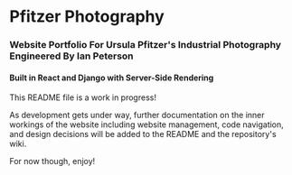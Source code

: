 # Pfitzer Photography
### Website Portfolio For Ursula Pfitzer's Industrial Photography Engineered By Ian Peterson

#### Built in React and Django with Server-Side Rendering


This README file is a work in progress!

As development gets under way, further documentation on the inner workings of the website including website management, code navigation, and design decisions will be added to the README and the repository's wiki.


For now though, enjoy!

